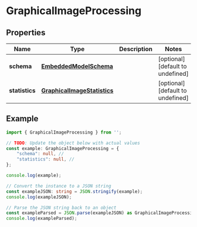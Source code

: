 
# GraphicalImageProcessing


## Properties

Name | Type | Description | Notes
------------ | ------------- | ------------- | -------------
**schema** | [**EmbeddedModelSchema**](EmbeddedModelSchema) |  | [optional] [default to undefined]
**statistics** | [**GraphicalImageStatistics**](GraphicalImageStatistics) |  | [optional] [default to undefined]

## Example

```typescript
import { GraphicalImageProcessing } from '';

// TODO: Update the object below with actual values
const example: GraphicalImageProcessing = {
    "schema": null, // 
    "statistics": null, // 
};

console.log(example);

// Convert the instance to a JSON string
const exampleJSON: string = JSON.stringify(example);
console.log(exampleJSON);

// Parse the JSON string back to an object
const exampleParsed = JSON.parse(exampleJSON) as GraphicalImageProcessing;
console.log(exampleParsed);
```




